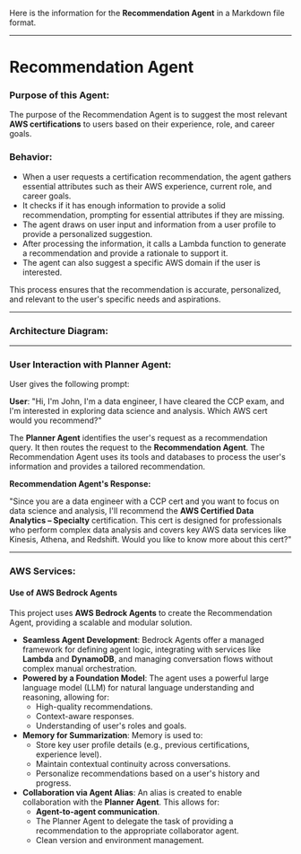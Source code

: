 Here is the information for the **Recommendation Agent** in a Markdown file format.

-----

# Recommendation Agent

### Purpose of this Agent:

The purpose of the Recommendation Agent is to suggest the most relevant **AWS certifications** to users based on their experience, role, and career goals.

### Behavior:

  - When a user requests a certification recommendation, the agent gathers essential attributes such as their AWS experience, current role, and career goals.
  - It checks if it has enough information to provide a solid recommendation, prompting for essential attributes if they are missing.
  - The agent draws on user input and information from a user profile to provide a personalized suggestion.
  - After processing the information, it calls a Lambda function to generate a recommendation and provide a rationale to support it.
  - The agent can also suggest a specific AWS domain if the user is interested.

This process ensures that the recommendation is accurate, personalized, and relevant to the user's specific needs and aspirations.

-----

### Architecture Diagram:

-----

### User Interaction with Planner Agent:

User gives the following prompt:

**User**: "Hi, I'm John, I'm a data engineer, I have cleared the CCP exam, and I'm interested in exploring data science and analysis. Which AWS cert would you recommend?"

The **Planner Agent** identifies the user's request as a recommendation query. It then routes the request to the **Recommendation Agent**. The Recommendation Agent uses its tools and databases to process the user's information and provides a tailored recommendation.

**Recommendation Agent's Response:**

"Since you are a data engineer with a CCP cert and you want to focus on data science and analysis, I'll recommend the **AWS Certified Data Analytics – Specialty** certification. This cert is designed for professionals who perform complex data analysis and covers key AWS data services like Kinesis, Athena, and Redshift. Would you like to know more about this cert?"

-----

### AWS Services:

#### Use of AWS Bedrock Agents

This project uses **AWS Bedrock Agents** to create the Recommendation Agent, providing a scalable and modular solution.

  - **Seamless Agent Development**: Bedrock Agents offer a managed framework for defining agent logic, integrating with services like **Lambda** and **DynamoDB**, and managing conversation flows without complex manual orchestration.
  - **Powered by a Foundation Model**: The agent uses a powerful large language model (LLM) for natural language understanding and reasoning, allowing for:
      - High-quality recommendations.
      - Context-aware responses.
      - Understanding of user's roles and goals.
  - **Memory for Summarization**: Memory is used to:
      - Store key user profile details (e.g., previous certifications, experience level).
      - Maintain contextual continuity across conversations.
      - Personalize recommendations based on a user's history and progress.
  - **Collaboration via Agent Alias**: An alias is created to enable collaboration with the **Planner Agent**. This allows for:
      - **Agent-to-agent communication**.
      - The Planner Agent to delegate the task of providing a recommendation to the appropriate collaborator agent.
      - Clean version and environment management.
